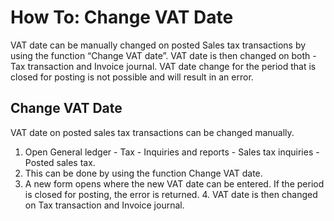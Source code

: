 # How To: Change VAT Date

VAT date can be manually changed on posted Sales tax transactions by using the function “Change VAT date”. VAT date is then changed on both - Tax transaction and Invoice journal. VAT date change for the period that is closed for posting is not possible and will result in an error.

## Change VAT Date

VAT date on posted sales tax transactions can be changed manually.

1. Open General ledger - Tax - Inquiries and reports - Sales tax inquiries - Posted sales tax. 
2. This can be done by using the function Change VAT date. 
3. A new form opens where the new VAT date can be entered. If the period is closed for posting, the error is returned.  4. VAT date is then changed on Tax transaction and Invoice journal.